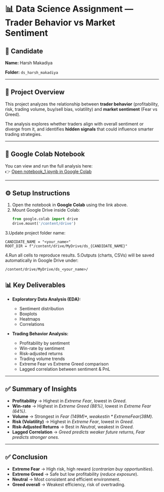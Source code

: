 # 📊 Data Science Assignment — Trader Behavior vs Market Sentiment

## 👤 Candidate
**Name:** Harsh Makadiya 

**Folder:** `ds_harsh_makadiya`  

---

## 📂 Project Overview
This project analyzes the relationship between **trader behavior** (profitability, risk, trading volume, buy/sell bias, volatility) and **market sentiment** (Fear vs Greed).  

The analysis explores whether traders align with overall sentiment or diverge from it, and identifies **hidden signals** that could influence smarter trading strategies.

---

## 🔗 Google Colab Notebook
You can view and run the full analysis here:  
👉 [Open notebook_1.ipynb in Google Colab](https://colab.research.google.com/drive/1fXYRhC3XfYH240aOd5IAV8husP77tQrJ?usp=sharing)


---

## ⚙️ Setup Instructions
1. Open the notebook in **Google Colab** using the link above.  
2. Mount Google Drive inside Colab:
   ```python
   from google.colab import drive
   drive.mount('/content/drive')
3.Update project folder name:

    CANDIDATE_NAME = "<your_name>"
    ROOT_DIR = f"/content/drive/MyDrive/ds_{CANDIDATE_NAME}"
4.Run all cells to reproduce results.
5.Outputs (charts, CSVs) will be saved automatically in Google Drive under:

    /content/drive/MyDrive/ds_<your_name>/

## 📊 Key Deliverables

- **Exploratory Data Analysis (EDA):**
  - Sentiment distribution  
  - Boxplots  
  - Heatmaps  
  - Correlations  

- **Trading Behavior Analysis:**
  - Profitability by sentiment  
  - Win-rate by sentiment  
  - Risk-adjusted returns  
  - Trading volume trends  
  - Extreme Fear vs Extreme Greed comparison  
  - Lagged correlation between sentiment & PnL  

---

## ✅ Summary of Insights

- **Profitability** → Highest in *Extreme Fear*, lowest in *Greed*.  
- **Win-rate** → Highest in *Extreme Greed (88%)*, lowest in *Extreme Fear (64%)*.  
- **Volume** → Strongest in *Fear ($149M)*, weakest in *Extreme Fear ($38M)*.  
- **Risk (Volatility)** → Highest in *Extreme Fear*, lowest in *Greed*.  
- **Risk-Adjusted Returns** → Best in *Neutral*, weakest in *Greed*.  
- **Lagged Correlation** → *Greed predicts weaker future returns, Fear predicts stronger ones.*  

---

## ✅ Conclusion

- **Extreme Fear** → High risk, high reward (*contrarian buy opportunities*).  
- **Extreme Greed** → Safe but low profitability (*reduce exposure*).  
- **Neutral** → Most consistent and efficient environment.  
- **Greed overall** → Weakest efficiency, risk of overtrading.  



